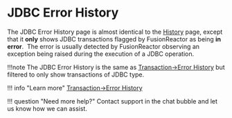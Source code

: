 # JDBC Error History

The JDBC Error History page is almost identical to
the [History](JDBC-History.md) page, except that
it **only** shows JDBC transactions flagged by FusionReactor as
being **in error**.  The error is usually detected by FusionReactor
observing an exception being raised during the execution of a JDBC
operation.

!!!note
    The JDBC Error History is the same as [Transaction->Error History](../Transactions/Error-History.md) but filtered to only show transactions of JDBC type.

!!! info "Learn more"
    [Transaction->Error History](../Transactions/Error-History.md)


!!! question "Need more help?"
    Contact support in the chat bubble and let us know how we can assist.